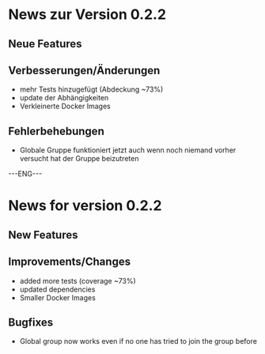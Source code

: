 # News zur Version 0.2.2

## Neue Features

## Verbesserungen/Änderungen

* mehr Tests hinzugefügt (Abdeckung ~73%)
* update der Abhängigkeiten
* Verkleinerte Docker Images

## Fehlerbehebungen

* Globale Gruppe funktioniert jetzt auch wenn noch niemand vorher versucht hat der Gruppe beizutreten


---ENG---

# News for version 0.2.2

## New Features

## Improvements/Changes

* added more tests (coverage ~73%)
* updated dependencies
* Smaller Docker Images

## Bugfixes

* Global group now works even if no one has tried to join the group before
